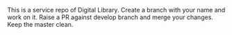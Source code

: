 This is a service repo of Digital Library. Create a branch with your name and work on it. Raise a PR against develop branch and merge your changes. Keep the master clean.
